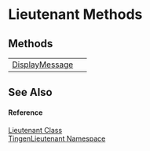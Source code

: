 # Lieutenant Methods




## Methods
<table>
<tr>
<td><a href="618aea9c-1479-18c5-0805-814d111a40dc">DisplayMessage</a></td>
<td> </td></tr>
</table>

## See Also


#### Reference
<a href="b69bb921-dfe3-9d33-591a-df9412ea4d78">Lieutenant Class</a>  
<a href="840a961a-c6e0-c956-7fd0-413977d1b81d">TingenLieutenant Namespace</a>  
